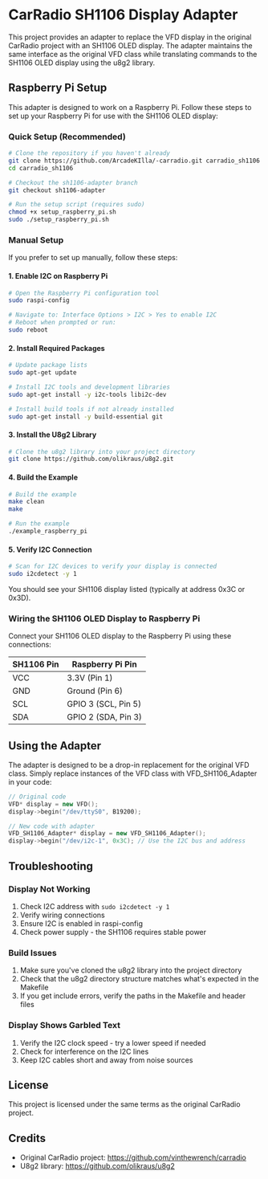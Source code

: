 # CarRadio SH1106 Display Adapter

This project provides an adapter to replace the VFD display in the original CarRadio project with an SH1106 OLED display. The adapter maintains the same interface as the original VFD class while translating commands to the SH1106 OLED display using the u8g2 library.

## Raspberry Pi Setup

This adapter is designed to work on a Raspberry Pi. Follow these steps to set up your Raspberry Pi for use with the SH1106 OLED display:

### Quick Setup (Recommended)

```bash
# Clone the repository if you haven't already
git clone https://github.com/ArcadeKIlla/-carradio.git carradio_sh1106
cd carradio_sh1106

# Checkout the sh1106-adapter branch
git checkout sh1106-adapter

# Run the setup script (requires sudo)
chmod +x setup_raspberry_pi.sh
sudo ./setup_raspberry_pi.sh
```

### Manual Setup

If you prefer to set up manually, follow these steps:

#### 1. Enable I2C on Raspberry Pi

```bash
# Open the Raspberry Pi configuration tool
sudo raspi-config

# Navigate to: Interface Options > I2C > Yes to enable I2C
# Reboot when prompted or run:
sudo reboot
```

#### 2. Install Required Packages

```bash
# Update package lists
sudo apt-get update

# Install I2C tools and development libraries
sudo apt-get install -y i2c-tools libi2c-dev

# Install build tools if not already installed
sudo apt-get install -y build-essential git
```

#### 3. Install the U8g2 Library

```bash
# Clone the u8g2 library into your project directory
git clone https://github.com/olikraus/u8g2.git
```

#### 4. Build the Example

```bash
# Build the example
make clean
make

# Run the example
./example_raspberry_pi
```

#### 5. Verify I2C Connection

```bash
# Scan for I2C devices to verify your display is connected
sudo i2cdetect -y 1
```

You should see your SH1106 display listed (typically at address 0x3C or 0x3D).

### Wiring the SH1106 OLED Display to Raspberry Pi

Connect your SH1106 OLED display to the Raspberry Pi using these connections:

| SH1106 Pin | Raspberry Pi Pin |
|------------|------------------|
| VCC        | 3.3V (Pin 1)     |
| GND        | Ground (Pin 6)   |
| SCL        | GPIO 3 (SCL, Pin 5) |
| SDA        | GPIO 2 (SDA, Pin 3) |

## Using the Adapter

The adapter is designed to be a drop-in replacement for the original VFD class. Simply replace instances of the VFD class with VFD_SH1106_Adapter in your code:

```cpp
// Original code
VFD* display = new VFD();
display->begin("/dev/ttyS0", B19200);

// New code with adapter
VFD_SH1106_Adapter* display = new VFD_SH1106_Adapter();
display->begin("/dev/i2c-1", 0x3C); // Use the I2C bus and address
```

## Troubleshooting

### Display Not Working

1. Check I2C address with `sudo i2cdetect -y 1`
2. Verify wiring connections
3. Ensure I2C is enabled in raspi-config
4. Check power supply - the SH1106 requires stable power

### Build Issues

1. Make sure you've cloned the u8g2 library into the project directory
2. Check that the u8g2 directory structure matches what's expected in the Makefile
3. If you get include errors, verify the paths in the Makefile and header files

### Display Shows Garbled Text

1. Verify the I2C clock speed - try a lower speed if needed
2. Check for interference on the I2C lines
3. Keep I2C cables short and away from noise sources

## License

This project is licensed under the same terms as the original CarRadio project.

## Credits

- Original CarRadio project: https://github.com/vinthewrench/carradio
- U8g2 library: https://github.com/olikraus/u8g2
